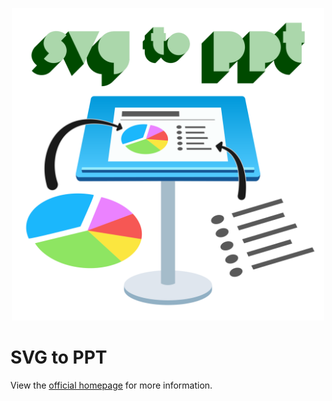 <p align="center">
  <img id="logo" src="docs/img/svg-to-ppt-logo.svg" class="center" alt="SVG to PPT logo" title="SVG to PPT logo" width="500" height="500"/>
</p>

# SVG to PPT

View the [official homepage](https://blakegearin.github.io/svg-to-ppt/) for more information.
